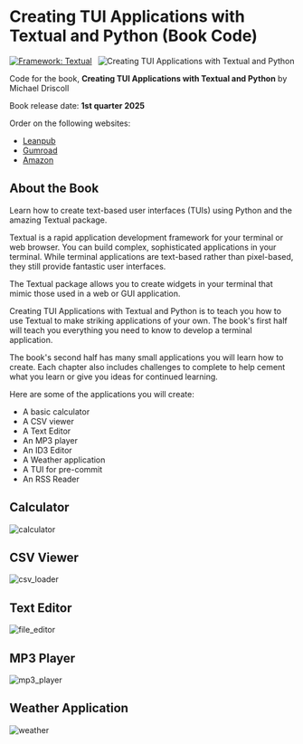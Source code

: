 # Creating TUI Applications with Textual and Python  (Book Code)

<a href="https://leanpub.com/textual"><img src="https://www.blog.pythonlibrary.org/wp-content/uploads/2025/02/textual_thumb.jpg" alt="Creating TUI Applications with Textual and Python" align="right"></a>

[![Framework: Textual](https://img.shields.io/badge/framework-Textual-5967FF?logo=python)](https://www.textualize.io/)

Code for the book, **Creating TUI Applications with Textual and Python** by Michael Driscoll

Book release date: **1st quarter 2025**

Order on the following websites:

 - [Leanpub](https://leanpub.com/textual)
 - [Gumroad](https://driscollis.gumroad.com/l/textual)
 - [Amazon ](https://www.amazon.com/dp/B0FGDNC3H6)

## About the Book

Learn how to create text-based user interfaces (TUIs) using Python and the amazing Textual package.

Textual is a rapid application development framework for your terminal or web browser. You can build complex, sophisticated applications in your terminal. While terminal applications are text-based rather than pixel-based, they still provide fantastic user interfaces.

The Textual package allows you to create widgets in your terminal that mimic those used in a web or GUI application.

Creating TUI Applications with Textual and Python is to teach you how to use Textual to make striking applications of your own. The book's first half will teach you everything you need to know to develop a terminal application.

The book's second half has many small applications you will learn how to create. Each chapter also includes challenges to complete to help cement what you learn or give you ideas for continued learning.

Here are some of the applications you will create:

- A basic calculator
- A CSV viewer
- A Text Editor
- An MP3 player
- An ID3 Editor
- A Weather application
- A TUI for pre-commit
- An RSS Reader

## Calculator

![calculator](https://github.com/user-attachments/assets/10d84c49-7971-450e-943f-c2cd83647cc7)

## CSV Viewer

![csv_loader](https://github.com/user-attachments/assets/2cd57216-34f0-47fc-acea-2644ed69468d)

## Text Editor

![file_editor](https://github.com/user-attachments/assets/57acb130-649e-4ac5-a720-b0c7a5f62b9a)

## MP3 Player

![mp3_player](https://github.com/user-attachments/assets/d502d73b-0646-4443-a741-36b00c7c51f9)

## Weather Application

![weather](https://github.com/user-attachments/assets/4a234f8f-2961-45ca-b025-d3c7b5c97eb9)
